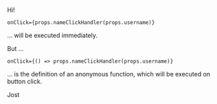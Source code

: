 Hi!

`onClick={props.nameClickHandler(props.username)}`

... will be executed immediately.

But ...

`onClick={() => props.nameClickHandler(props.username)}`

... is the definition of an anonymous function, which will be executed on button click.

Jost
